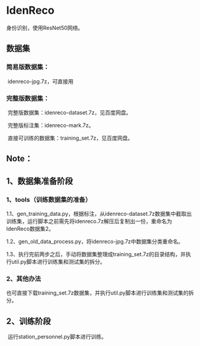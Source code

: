 # IdenReco

身份识别，使用ResNet50网络。



## 数据集

### 简易版数据集：

​	idenreco-jpg.7z，可直接用

### 完整版数据集：

​	完整版数据集：idenreco-dataset.7z，见百度网盘。

​	完整版标注集：idenreco-mark.7z。

​	直接可训练的数据集：training_set.7z，见百度网盘。

## Note：

## 1、数据集准备阶段

### 1、tools（训练数据集的准备）

1.1、gen_training_data.py，根据标注，从idenreco-dataset.7z数据集中截取出训练集，运行脚本之前需先将idenreco.7z解压后复制出一份，重命名为 IdenReco数据集2。

1.2、gen_old_data_process.py，将idenreco-jpg.7z中数据集分类重命名。

1.3、执行完前两步之后，手动将数据集整理成training_set.7z的目录结构，并执行util.py脚本进行训练集和测试集的拆分。

### 2、其他办法

​	也可直接下载training_set.7z数据集，并执行util.py脚本进行训练集和测试集的拆分。

## 2、训练阶段

​	运行station_personnel.py脚本进行训练。

